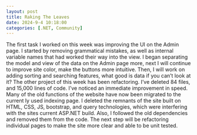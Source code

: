 ```yaml
---
layout: post
title: Raking The Leaves
date: 2024-9-4 10:18:00
categories: [.NET, Community]
---
```


 The first task I worked on this week was improving the UI on the Admin page. I started by removing grammatical mistakes, as well as internal variable names that had worked their way into the view. I began separating the model and view of the data on the Admin page more, next I will continue to improve site color, make the buttons more intuitive. Then, I will work on adding sorting and searching features, what good is data if you can’t look at it?
The other project of this week has been refactoring. I’ve deleted 84 files, and 15,000 lines of code. I’ve noticed an immediate improvement in speed. Many of the old functions of the website have now been migrated to the current ly used indexing page. I deleted the remnants of the site built on HTML, CSS, JS, bootstrap, and query technologies, which were interfering with the sites current ASP.NET build. Also, I followed the old dependencies and removed them from the code. The next step will be refactoring individual pages to make the site more clear and able to be unit tested. 